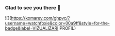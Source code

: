 ### Glad to see you there  👋

![](https://komarev.com/ghpvc/?username=watchfoxie&color=00a9ff&style=for-the-badge&label=VIZUALIZARI PROFIL)


<!--
**watchfoxie/watchfoxie** is a ✨ _special_ ✨ repository because its `README.md` (this file) appears on your GitHub profile.

Here are some ideas to get you started:

- 🔭 I’m currently working on ...
- 🌱 I’m currently learning ...
- 👯 I’m looking to collaborate on ...
- 🤔 I’m looking for help with ...
- 💬 Ask me about ...
- 📫 How to reach me: ...
- 😄 Pronouns: ...
- ⚡ Fun fact: ...
-->
